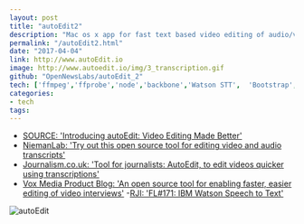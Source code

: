 ```yaml
---
layout: post
title: "autoEdit2"
description: "Mac os x app for fast text based video editing of audio/video interviews"
permalink: "/autoEdit2.html"
date: "2017-04-04"
link: http://www.autoEdit.io
image: http://www.autoedit.io/img/3_transcription.gif
github: "OpenNewsLabs/autoEdit_2"
tech: ['ffmpeg','ffprobe','node','backbone','Watson STT',  'Bootstrap','HTML5','CSS',  'Git', 'Javascript']
categories:
- tech
tags:
---
```




<!-- _draft: more coming soon_ -->

- [SOURCE: 'Introducing autoEdit: Video Editing Made Better'](https://source.opennews.org/articles/video-editing-made-better-introducing-autoedit)
- [NiemanLab: 'Try out this open source tool for editing video and audio transcripts'](http://www.niemanlab.org/2016/10/try-out-this-open-source-tool-for-editing-video-and-audio-transcripts)
- [Journalism.co.uk: 'Tool for journalists: AutoEdit, to edit videos quicker using transcriptions'](https://www.journalism.co.uk/news/tool-for-journalists-autoedit-to-edit-videos-quicker-using-transcriptions/s2/a684359/)
- [Vox Media Product Blog: 'An open source tool for enabling faster, easier editing of video interviews'](https://product.voxmedia.com/2016/11/22/13669486/faster-video-editing)
-[RJI: 'FL#171: IBM Watson Speech to Text'](https://www.rjionline.org/stories/fl171-ibm-watson-speech-to-text)


![autoEdit]({{page.image}})

<!-- 

http://www.autoedit.io/

- http://www.niemanlab.org/2016/10/try-out-this-open-source-tool-for-editing-video-and-audio-transcripts/ 

- https://www.journalism.co.uk/news/tool-for-journalists-autoedit-to-edit-videos-quicker-using-transcriptions/s2/a684359/

- https://product.voxmedia.com/2016/11/22/13669486/faster-video-editing



TODO: link to computational journalism paper once you publish in blog section

 -->